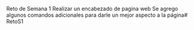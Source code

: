 Reto de Semana 1
Realizar un encabezado de pagina web
Se agrego algunos comandos adicionales para darle un mejor aspecto a la página# RetoS1
